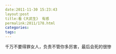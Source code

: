 ```yaml
---
date:2011-11-30 15:23:43
layout:post
title:看《大武生》 有感
permalink:2011/178.html
categories:
tags:
---
```



千万不要得罪女人，负责不管你多厉害，最后会死的很惨